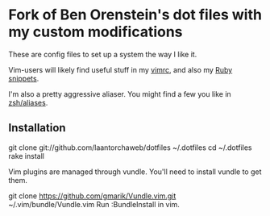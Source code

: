 # Fork of Ben Orenstein's dot files with my custom modifications

These are config files to set up a system the way I like it.

Vim-users will likely find useful stuff in my [vimrc](vimrc), and also my [Ruby snippets](vim/snippets/ruby.snippets).

I'm also a pretty aggressive aliaser. You might find a few you like in [zsh/aliases](zsh/aliases).

## Installation

  git clone git://github.com/laantorchaweb/dotfiles ~/.dotfiles
  cd ~/.dotfiles
  rake install

  Vim plugins are managed through vundle. You'll need to install vundle to get them.

  git clone https://github.com/gmarik/Vundle.vim.git ~/.vim/bundle/Vundle.vim
  Run :BundleInstall in vim.
